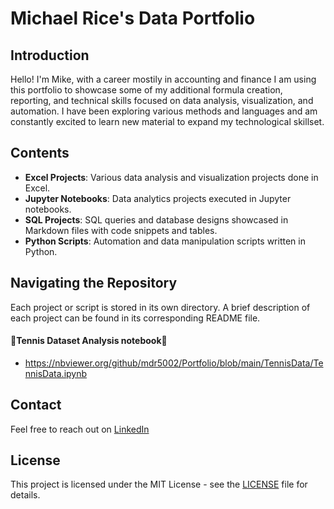 # Michael Rice's Data Portfolio

## Introduction

Hello! I'm Mike, with a career mostily in accounting and finance I am using this portfolio to showcase some of my additional formula creation, reporting, and technical skills focused on data analysis, visualization, and automation. I have been exploring various methods and languages and am constantly excited to learn new material to expand my technological skillset.

## Contents

- **Excel Projects**: Various data analysis and visualization projects done in Excel.
- **Jupyter Notebooks**: Data analytics projects executed in Jupyter notebooks.
- **SQL Projects**: SQL queries and database designs showcased in Markdown files with code snippets and tables.
- **Python Scripts**: Automation and data manipulation scripts written in Python.

## Navigating the Repository

Each project or script is stored in its own directory. A brief description of each project can be found in its corresponding README file.

#### 🎾**Tennis Dataset Analysis notebook**🎾
 - https://nbviewer.org/github/mdr5002/Portfolio/blob/main/TennisData/TennisData.ipynb

## Contact

Feel free to reach out on [LinkedIn](https://www.linkedin.com/in/michael-rice-24704953/)

## License

This project is licensed under the MIT License - see the [LICENSE](LICENSE) file for details.
